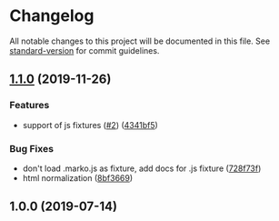 # Changelog

All notable changes to this project will be documented in this file. See [standard-version](https://github.com/conventional-changelog/standard-version) for commit guidelines.

## [1.1.0](https://github.com/marko-js/fixture-snapshots/compare/v1.0.0...v1.1.0) (2019-11-26)


### Features

* support of js fixtures ([#2](https://github.com/marko-js/fixture-snapshots/issues/2)) ([4341bf5](https://github.com/marko-js/fixture-snapshots/commit/4341bf5eba07cee80ef1dcf3a1bc33b90c2d3601))


### Bug Fixes

* don't load .marko.js as fixture, add docs for .js fixture ([728f73f](https://github.com/marko-js/fixture-snapshots/commit/728f73f8fa7b2ed4c841550a08909511d8116ec2))
* html normalization ([8bf3669](https://github.com/marko-js/fixture-snapshots/commit/8bf3669c4edc175c9912543f10ddb9113807f395))

## 1.0.0 (2019-07-14)
